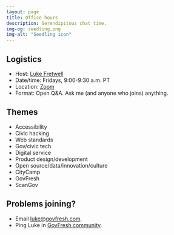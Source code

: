 ```yaml
---
layout: page
title: Office hours
description: Serendipitous chat time.
img-og: seedling.png
img-alt: "Seedling icon"
---
```


## Logistics

- Host: [Luke Fretwell](https://lukefretwell.com)
- Date/time: Fridays, 9:00-9:30 a.m. PT
- Location: [Zoom](https://us05web.zoom.us/j/82630980410?pwd=DGBn5c0BXciGcvoA8qxqYM3scb4w6E.1)
- Format: Open Q&A. Ask me (and anyone who joins) anything.

## Themes

- Accessibility
- Civic hacking
- Web standards
- Gov/civic tech
- Digital service
- Product design/development
- Open source/data/innovation/culture
- CityCamp
- GovFresh
- ScanGov

## Problems joining?

- Email <luke@govfresh.com>.
- Ping Luke in [GovFresh community](/community).